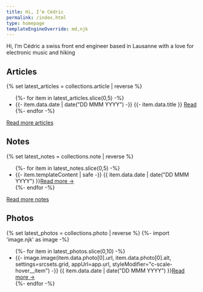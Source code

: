 ```yaml
---
title: Hi, I’m Cédric
permalink: /index.html
type: homepage
templateEngineOverride: md,njk
---
```


Hi, I’m Cédric a swiss front end engineer based in Lausanne with a love for electronic music and hiking

## Articles

{% set latest_articles = collections.article | reverse %}
<ul>
{%- for item in latest_articles.slice(0,5) -%}
    <li class="o-with-sidebar">
        <time class="u-reference dt-published"
              datetime="{{ item.data.date | date }}">{{- item.data.date | date("DD MMM YYYY") -}}</time>
        <span>{{- item.data.title }} <a href="{{- item.url | url -}}">Read</a></span>
    </li>
{%- endfor -%}
</ul>

[Read more articles](/articles)

## Notes

{% set latest_notes = collections.note | reverse %}

<ul>
{%- for item in latest_notes.slice(0,5) -%}
    <li class="o-with-sidebar">
    <span>{{- item.templateContent | safe -}}</span>
        <time class="u-reference dt-published"
              datetime="{{ item.data.date | date }}">{{ item.data.date | date("DD MMM YYYY") }}</time><a href="{{ item.url | url }}">Read more -&gt;</a>
    </li>
{%- endfor -%}
</ul>

[Read more notes](/notes)

## Photos

{% set latest_photos = collections.photo | reverse %}
{%- import 'image.njk' as image -%}

<ul class="o-reel">
{%- for item in latest_photos.slice(0,10) -%}
    <li>{{- image.image(item.data.photo[0].url, item.data.photo[0].alt, settings=srcsets.grid, appUrl=app.url, styleModifier="c-scale-hover__item") -}}
        <time class="u-reference dt-published"
              datetime="{{ item.data.date | date }}">{{ item.data.date | date("DD MMM YYYY") }}</time><a href="{{ item.url | url }}">Read more -&gt;</a>
    </li>
{%- endfor -%}
</ul>
